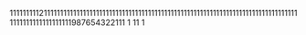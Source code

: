 11111111121111111111111111111111111111111111111111111111111111111111111111111111111111111111111111111111111987654322111
1
11
1
